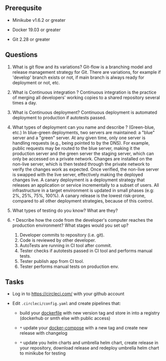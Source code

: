 ## Prerequsite

* Minikube v1.6.2 or greater

* Docker 19.03 or greater

* Git 2.28 or greater

## Questions

1. What is git flow and its variations?
Git-flow is a branching model and release management strategy for Git.
There are variations, for example if 'develop' branch exists or not, if main branch is always ready for deployment or not, etc.

2. What is Continuous integration ?
Continuous integration is the practice of merging all developers' working copies to a shared repository several times a day.

3. What is Continuous deployment?
Continuous deployment is automated deployment to production if autotests passed.

4. What types of deployment can you name and describe ? (Green-blue, etc.)
	In blue-green deployments, two servers are maintained: a "blue" server and a "green" server. At any given time, only one server is 
handling requests (e.g., being pointed to by the DNS). For example, public requests may be routed to the blue server, making it 
the production server and the green server the staging server, which can only be accessed on a private network. Changes are installed 
on the non-live server, which is then tested through the private network to verify the changes work as expected. Once verified, 
the non-live server is swapped with the live server, effectively making the deployed changes live.
	A canary deployment is a deployment strategy that releases an application or service incrementally to a subset of users. 
All infrastructure in a target environment is updated in small phases (e.g: 2%, 25%, 75%, 100%). A canary release is the lowest risk-prone,
compared to all other deployment strategies, because of this control.

5. What types of testing do you know? What are they?

6. `*` Describe how the code from the developer's computer reaches the production environment? What stages would you set up?
	1. Developer commits to repository (i.e. git).
	2. Code is reviewed by other developer.
	3. AutoTests are running in CI tool after commit.
	4. Tester checks if autotests passed in CI tool and performs manual tests.
	5. Tester publish app from CI tool.
	6. Tester performs manual tests on production env.

## Tasks

* Log in to https://circleci.com/ with your github account 

* Edit `.circleci/config.yaml` and create pipelines that:
    * build your [dockerfile](../02%20-%20dockerfile/Dockerfile) with new version tag and store in into a registry (dockerhub or smth else with public access)

    *  `*` update your [docker-compose](../03%20-%20docker-compose/example/docker-compose.yaml) with a new tag and create new release with changelog

    *  `*` update you helm charts and umbrella helm chart, create release in your repository, download release and redeploy umbrella helm chart to minikube for testing
